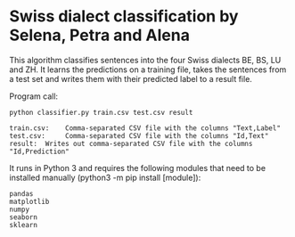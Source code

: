 # Swiss dialect classification by Selena, Petra and Alena

This algorithm classifies sentences into the four Swiss dialects BE, BS, LU and ZH. It learns the predictions on a training file, takes the sentences from a test set and writes them with their predicted label to a result file.

Program call:
```
python classifier.py train.csv test.csv result

train.csv:    Comma-separated CSV file with the columns "Text,Label"
test.csv:     Comma-separated CSV file with the columns "Id,Text"
result:  Writes out comma-separated CSV file with the columns "Id,Prediction"
```


It runs in Python 3 and requires the following modules that need to be installed manually (python3 -m pip install [module]): 
```
pandas 
matplotlib
numpy
seaborn
sklearn
```
